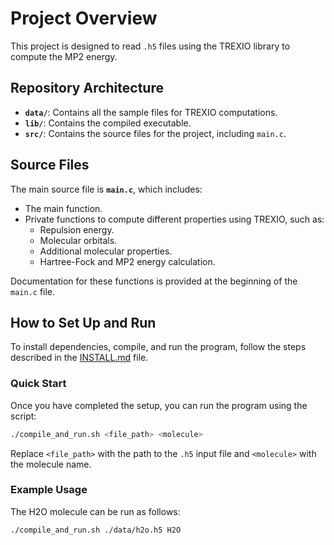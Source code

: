 # Project Overview

This project is designed to read `.h5` files using the TREXIO library to compute the MP2 energy.

## Repository Architecture

- **`data/`**: Contains all the sample files for TREXIO computations.
- **`lib/`**: Contains the compiled executable.
- **`src/`**: Contains the source files for the project, including `main.c`.

## Source Files

The main source file is **`main.c`**, which includes:
- The main function.
- Private functions to compute different properties using TREXIO, such as:
  - Repulsion energy.
  - Molecular orbitals.
  - Additional molecular properties.
  - Hartree-Fock and MP2 energy calculation.

Documentation for these functions is provided at the beginning of the `main.c` file.

## How to Set Up and Run

To install dependencies, compile, and run the program, follow the steps described in the [INSTALL.md](INSTALL.md) file.

### Quick Start

Once you have completed the setup, you can run the program using the script:
```bash
./compile_and_run.sh <file_path> <molecule>
```
Replace `<file_path>` with the path to the `.h5` input file and `<molecule>` with the molecule name. 

### Example Usage

The H2O molecule can be run as follows:

```bash
./compile_and_run.sh ./data/h2o.h5 H2O
```

